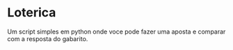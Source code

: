 # Loterica
Um script simples em python onde voce pode fazer uma aposta e comparar com a resposta do gabarito.
